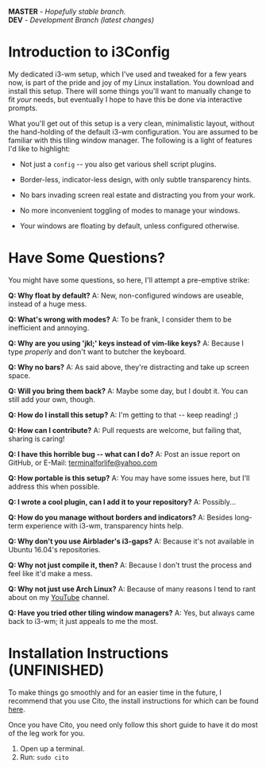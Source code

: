 **MASTER** - _Hopefully stable branch._\
**DEV** - _Development Branch (latest changes)_

# Introduction to i3Config

My dedicated i3-wm setup, which I've used and tweaked for a few years now, is part of the pride and joy of my Linux installation. You download and install this setup. There will some things you'll want to manually change to fit _your_ needs, but eventually I hope to have this be done via interactive prompts.

What you'll get out of this setup is a very clean, minimalistic layout, without the hand-holding of the default i3-wm configuration. You are assumed to be familiar with this tiling window manager. The following is a light of features I'd like to highlight:

  * Not just a `config` -- you also get various shell script plugins.

  * Border-less, indicator-less design, with only subtle transparency hints.

  * No bars invading screen real estate and distracting you from your work.

  * No more inconvenient toggling of modes to manage your windows.

  * Your windows are floating by default, unless configured otherwise.

# Have Some Questions?

You might have some questions, so here, I'll attempt a pre-emptive strike:

  **Q: Why float by default?**
  A: New, non-configured windows are useable, instead of a huge mess.

  **Q: What's wrong with modes?**
  A: To be frank, I consider them to be inefficient and annoying.

  **Q: Why are you using 'jkl;' keys instead of vim-like keys?**
  A: Because I type _properly_ and don't want to butcher the keyboard.

  **Q: Why no bars?**
  A: As said above, they're distracting and take up screen space.

  **Q: Will you bring them back?**
  A: Maybe some day, but I doubt it. You can still add your own, though.

  **Q: How do I install this setup?**
  A: I'm getting to that -- keep reading! ;)

  **Q: How can I contribute?**
  A: Pull requests are welcome, but failing that, sharing is caring!

  **Q: I have this horrible bug -- what can I do?**
  A: Post an issue report on GitHub, or E-Mail: terminalforlife@yahoo.com

  **Q: How portable is this setup?**
  A: You may have some issues here, but I'll address this when possible.

  **Q: I wrote a cool plugin, can I add it to your repository?**
  A: Possibly...

  **Q: How do you manage without borders and indicators?**
  A: Besides long-term experience with i3-wm, transparency hints help.

  **Q: Why don't you use Airblader's i3-gaps?**
  A: Because it's not available in Ubuntu 16.04's repositories.

  **Q: Why not just compile it, then?**
  A: Because I don't trust the process and feel like it'd make a mess.

  **Q: Why not just use Arch Linux?**
  A: Because of many reasons I tend to rant about on my [YouTube](https://www.youtube.com/channel/UCfp-lNJy4QkIGnaEE6NtDSg) channel.

  **Q: Have you tried other tiling window managers?**
  A: Yes, but always came back to i3-wm; it just appeals to me the most.

# Installation Instructions (UNFINISHED)

To make things go smoothly and for an easier time in the future, I recommend that you use Cito, the install instructions for which can be found [here](https://github.com/terminalforlife/Extra).

Once you have Cito, you need only follow this short guide to have it do most of the leg work for you.

  1. Open up a terminal.
  2. Run: `sudo cito `
